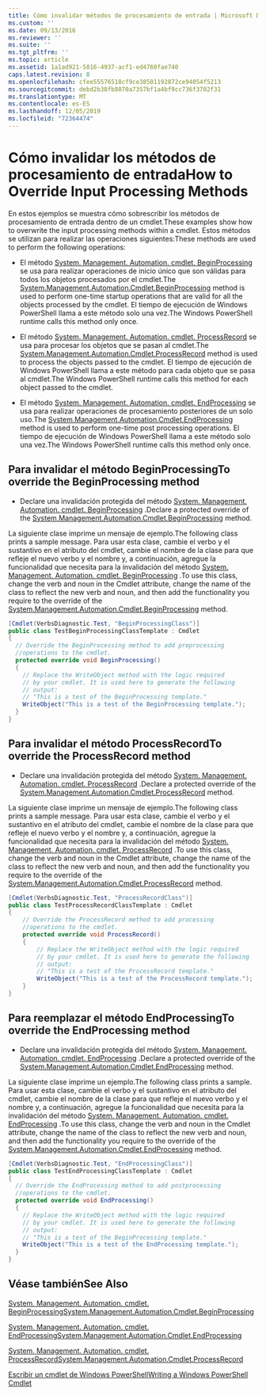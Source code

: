 ```yaml
---
title: Cómo invalidar métodos de procesamiento de entrada | Microsoft Docs
ms.custom: ''
ms.date: 09/13/2016
ms.reviewer: ''
ms.suite: ''
ms.tgt_pltfrm: ''
ms.topic: article
ms.assetid: 1a1ad921-5816-4937-acf1-ed4760fae740
caps.latest.revision: 8
ms.openlocfilehash: cfee55576518cf9ce38501192872ce94054f5213
ms.sourcegitcommit: debd2b38fb8070a7357bf1a4bf9cc736f3702f31
ms.translationtype: MT
ms.contentlocale: es-ES
ms.lasthandoff: 12/05/2019
ms.locfileid: "72364474"
---
```

# <a name="how-to-override-input-processing-methods"></a><span data-ttu-id="596ae-102">Cómo invalidar los métodos de procesamiento de entrada</span><span class="sxs-lookup"><span data-stu-id="596ae-102">How to Override Input Processing Methods</span></span>

<span data-ttu-id="596ae-103">En estos ejemplos se muestra cómo sobrescribir los métodos de procesamiento de entrada dentro de un cmdlet.</span><span class="sxs-lookup"><span data-stu-id="596ae-103">These examples show how to overwrite the input processing methods within a cmdlet.</span></span> <span data-ttu-id="596ae-104">Estos métodos se utilizan para realizar las operaciones siguientes:</span><span class="sxs-lookup"><span data-stu-id="596ae-104">These methods are used to perform the following operations:</span></span>

- <span data-ttu-id="596ae-105">El método [System. Management. Automation. cmdlet. BeginProcessing](/dotnet/api/System.Management.Automation.Cmdlet.BeginProcessing) se usa para realizar operaciones de inicio único que son válidas para todos los objetos procesados por el cmdlet.</span><span class="sxs-lookup"><span data-stu-id="596ae-105">The [System.Management.Automation.Cmdlet.BeginProcessing](/dotnet/api/System.Management.Automation.Cmdlet.BeginProcessing) method is used to perform one-time startup operations that are valid for all the objects processed by the cmdlet.</span></span> <span data-ttu-id="596ae-106">El tiempo de ejecución de Windows PowerShell llama a este método solo una vez.</span><span class="sxs-lookup"><span data-stu-id="596ae-106">The Windows PowerShell runtime calls this method only once.</span></span>

- <span data-ttu-id="596ae-107">El método [System. Management. Automation. cmdlet. ProcessRecord](/dotnet/api/System.Management.Automation.Cmdlet.ProcessRecord) se usa para procesar los objetos que se pasan al cmdlet.</span><span class="sxs-lookup"><span data-stu-id="596ae-107">The [System.Management.Automation.Cmdlet.ProcessRecord](/dotnet/api/System.Management.Automation.Cmdlet.ProcessRecord) method is used to process the objects passed to the cmdlet.</span></span> <span data-ttu-id="596ae-108">El tiempo de ejecución de Windows PowerShell llama a este método para cada objeto que se pasa al cmdlet.</span><span class="sxs-lookup"><span data-stu-id="596ae-108">The Windows PowerShell runtime calls this method for each object passed to the cmdlet.</span></span>

- <span data-ttu-id="596ae-109">El método [System. Management. Automation. cmdlet. EndProcessing](/dotnet/api/System.Management.Automation.Cmdlet.EndProcessing) se usa para realizar operaciones de procesamiento posteriores de un solo uso.</span><span class="sxs-lookup"><span data-stu-id="596ae-109">The [System.Management.Automation.Cmdlet.EndProcessing](/dotnet/api/System.Management.Automation.Cmdlet.EndProcessing) method is used to perform one-time post processing operations.</span></span> <span data-ttu-id="596ae-110">El tiempo de ejecución de Windows PowerShell llama a este método solo una vez.</span><span class="sxs-lookup"><span data-stu-id="596ae-110">The Windows PowerShell runtime calls this method only once.</span></span>

## <a name="to-override-the-beginprocessing-method"></a><span data-ttu-id="596ae-111">Para invalidar el método BeginProcessing</span><span class="sxs-lookup"><span data-stu-id="596ae-111">To override the BeginProcessing method</span></span>

- <span data-ttu-id="596ae-112">Declare una invalidación protegida del método [System. Management. Automation. cmdlet. BeginProcessing](/dotnet/api/System.Management.Automation.Cmdlet.BeginProcessing) .</span><span class="sxs-lookup"><span data-stu-id="596ae-112">Declare a protected override of the [System.Management.Automation.Cmdlet.BeginProcessing](/dotnet/api/System.Management.Automation.Cmdlet.BeginProcessing) method.</span></span>

<span data-ttu-id="596ae-113">La siguiente clase imprime un mensaje de ejemplo.</span><span class="sxs-lookup"><span data-stu-id="596ae-113">The following class prints a sample message.</span></span> <span data-ttu-id="596ae-114">Para usar esta clase, cambie el verbo y el sustantivo en el atributo del cmdlet, cambie el nombre de la clase para que refleje el nuevo verbo y el nombre y, a continuación, agregue la funcionalidad que necesita para la invalidación del método [System. Management. Automation. cmdlet. BeginProcessing](/dotnet/api/System.Management.Automation.Cmdlet.BeginProcessing) .</span><span class="sxs-lookup"><span data-stu-id="596ae-114">To use this class, change the verb and noun in the Cmdlet attribute, change the name of the class to reflect the new verb and noun, and then add the functionality you require to the override of the [System.Management.Automation.Cmdlet.BeginProcessing](/dotnet/api/System.Management.Automation.Cmdlet.BeginProcessing) method.</span></span>

```csharp
[Cmdlet(VerbsDiagnostic.Test, "BeginProcessingClass")]
public class TestBeginProcessingClassTemplate : Cmdlet
{
  // Override the BeginProcessing method to add preprocessing
  //operations to the cmdlet.
  protected override void BeginProcessing()
  {
    // Replace the WriteObject method with the logic required
    // by your cmdlet. It is used here to generate the following
    // output:
    // "This is a test of the BeginProcessing template."
    WriteObject("This is a test of the BeginProcessing template.");
  }
}
```

## <a name="to-override-the-processrecord-method"></a><span data-ttu-id="596ae-115">Para invalidar el método ProcessRecord</span><span class="sxs-lookup"><span data-stu-id="596ae-115">To override the ProcessRecord method</span></span>

- <span data-ttu-id="596ae-116">Declare una invalidación protegida del método [System. Management. Automation. cmdlet. ProcessRecord](/dotnet/api/System.Management.Automation.Cmdlet.ProcessRecord) .</span><span class="sxs-lookup"><span data-stu-id="596ae-116">Declare a protected override of the [System.Management.Automation.Cmdlet.ProcessRecord](/dotnet/api/System.Management.Automation.Cmdlet.ProcessRecord) method.</span></span>

<span data-ttu-id="596ae-117">La siguiente clase imprime un mensaje de ejemplo.</span><span class="sxs-lookup"><span data-stu-id="596ae-117">The following class prints a sample message.</span></span> <span data-ttu-id="596ae-118">Para usar esta clase, cambie el verbo y el sustantivo en el atributo del cmdlet, cambie el nombre de la clase para que refleje el nuevo verbo y el nombre y, a continuación, agregue la funcionalidad que necesita para la invalidación del método [System. Management. Automation. cmdlet. ProcessRecord](/dotnet/api/System.Management.Automation.Cmdlet.ProcessRecord) .</span><span class="sxs-lookup"><span data-stu-id="596ae-118">To use this class, change the verb and noun in the Cmdlet attribute, change the name of the class to reflect the new verb and noun, and then add the functionality you require to the override of the [System.Management.Automation.Cmdlet.ProcessRecord](/dotnet/api/System.Management.Automation.Cmdlet.ProcessRecord) method.</span></span>

```csharp
[Cmdlet(VerbsDiagnostic.Test, "ProcessRecordClass")]
public class TestProcessRecordClassTemplate : Cmdlet
{
    // Override the ProcessRecord method to add processing
    //operations to the cmdlet.
    protected override void ProcessRecord()
    {
        // Replace the WriteObject method with the logic required
        // by your cmdlet. It is used here to generate the following
        // output:
        // "This is a test of the ProcessRecord template."
        WriteObject("This is a test of the ProcessRecord template.");
    }
}

```

## <a name="to-override-the-endprocessing-method"></a><span data-ttu-id="596ae-119">Para reemplazar el método EndProcessing</span><span class="sxs-lookup"><span data-stu-id="596ae-119">To override the EndProcessing method</span></span>

- <span data-ttu-id="596ae-120">Declare una invalidación protegida del método [System. Management. Automation. cmdlet. EndProcessing](/dotnet/api/System.Management.Automation.Cmdlet.EndProcessing) .</span><span class="sxs-lookup"><span data-stu-id="596ae-120">Declare a protected override of the [System.Management.Automation.Cmdlet.EndProcessing](/dotnet/api/System.Management.Automation.Cmdlet.EndProcessing) method.</span></span>

<span data-ttu-id="596ae-121">La siguiente clase imprime un ejemplo.</span><span class="sxs-lookup"><span data-stu-id="596ae-121">The following class prints a sample.</span></span> <span data-ttu-id="596ae-122">Para usar esta clase, cambie el verbo y el sustantivo en el atributo del cmdlet, cambie el nombre de la clase para que refleje el nuevo verbo y el nombre y, a continuación, agregue la funcionalidad que necesita para la invalidación del método [System. Management. Automation. cmdlet. EndProcessing](/dotnet/api/System.Management.Automation.Cmdlet.EndProcessing) .</span><span class="sxs-lookup"><span data-stu-id="596ae-122">To use this class, change the verb and noun in the Cmdlet attribute, change the name of the class to reflect the new verb and noun, and then add the functionality you require to the override of the [System.Management.Automation.Cmdlet.EndProcessing](/dotnet/api/System.Management.Automation.Cmdlet.EndProcessing) method.</span></span>

```csharp
[Cmdlet(VerbsDiagnostic.Test, "EndProcessingClass")]
public class TestEndProcessingClassTemplate : Cmdlet
{
  // Override the EndProcessing method to add postprocessing
  //operations to the cmdlet.
  protected override void EndProcessing()
  {
    // Replace the WriteObject method with the logic required
    // by your cmdlet. It is used here to generate the following
    // output:
    // "This is a test of the BeginProcessing template."
    WriteObject("This is a test of the EndProcessing template.");
  }
}
```

## <a name="see-also"></a><span data-ttu-id="596ae-123">Véase también</span><span class="sxs-lookup"><span data-stu-id="596ae-123">See Also</span></span>

[<span data-ttu-id="596ae-124">System. Management. Automation. cmdlet. BeginProcessing</span><span class="sxs-lookup"><span data-stu-id="596ae-124">System.Management.Automation.Cmdlet.BeginProcessing</span></span>](/dotnet/api/System.Management.Automation.Cmdlet.BeginProcessing)

[<span data-ttu-id="596ae-125">System. Management. Automation. cmdlet. EndProcessing</span><span class="sxs-lookup"><span data-stu-id="596ae-125">System.Management.Automation.Cmdlet.EndProcessing</span></span>](/dotnet/api/System.Management.Automation.Cmdlet.EndProcessing)

[<span data-ttu-id="596ae-126">System. Management. Automation. cmdlet. ProcessRecord</span><span class="sxs-lookup"><span data-stu-id="596ae-126">System.Management.Automation.Cmdlet.ProcessRecord</span></span>](/dotnet/api/System.Management.Automation.Cmdlet.ProcessRecord)

[<span data-ttu-id="596ae-127">Escribir un cmdlet de Windows PowerShell</span><span class="sxs-lookup"><span data-stu-id="596ae-127">Writing a Windows PowerShell Cmdlet</span></span>](./writing-a-windows-powershell-cmdlet.md)
